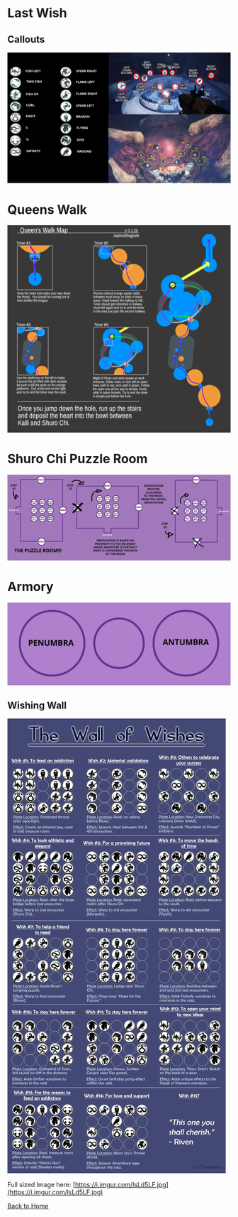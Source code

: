 # Last Wish

## Callouts

![](CallOuts-5adadfe3-9f65-4e64-81d8-75b2ca4e7021.png)

# Queens Walk

![](queenswalk-ff4f1232-09dc-42a0-bc7b-e236d9fe7cbd.png)

# Shuro Chi Puzzle Room

![](puzzle_room-0f1b5f63-dafe-41e5-86d9-796f4bf044d6.png)

# Armory

![](PenAnt-e9987a76-5dea-4c9b-b30b-6a8d4133a8f5.png)

## Wishing Wall

![](WishingWall-7730ff1d-6c7c-4fa8-b560-9d74234fb1af.jpg)

Full sized Image here: [https://i.imgur.com/lsLd5LF.jpg](https://i.imgur.com/lsLd5LF.jpg)

[Back to Home](https://github.com/snowstormclan/Welcome-Packet/blob/master/README.md)

